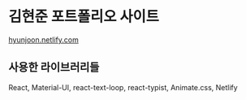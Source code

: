# 김현준 포트폴리오 사이트

[hyunjoon.netlify.com](https://hyunjoon.netlify.com/)

## 사용한 라이브러리들

React,
Material-UI,
react-text-loop,
react-typist,
Animate.css,
Netlify
